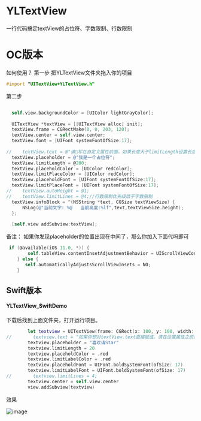 # YLTextView
一行代码搞定textView的占位符、字数限制、行数限制
# OC版本
如何使用？
第一步
  把YLTextView文件夹拖入你的项目
```Objective-C
#import "UITextView+YLTextView.h"
```
 第二步
  ```Objective-C
  
    self.view.backgroundColor = [UIColor lightGrayColor];
    
    UITextView *textView = [[UITextView alloc] init];
    textView.frame = CGRectMake(0, 0, 203, 120);
    textView.center = self.view.center;
    textView.font = [UIFont systemFontOfSize:17];
    
//    textView.text = @"请写在自定义属性前面，如果长度大于limitLength设置长度会被自动截断。";
    textView.placeholder = @"我是一个占位符";
    textView.limitLength = @200;
    textView.placeholdColor = [UIColor redColor];
    textView.limitPlaceColor = [UIColor redColor];
    textView.placeholdFont = [UIFont systemFontOfSize:17];
    textView.limitPlaceFont = [UIFont systemFontOfSize:17];
//    textView.autoHeight = @1;
//    textView.limitLines = @4;//行数限制优先级低于字数限制
    textView.infoBlock = ^(NSString *text, CGSize textViewSize) {
        NSLog(@"当前文字: %@   当前高度:%lf",text,textViewSize.height);
    };
    
    [self.view addSubview:textView];

  ```
备注：
如果你发现placeholder的位置出现在中间了，那么你加入下面代吗即可
```Objective-C
 if (@available(iOS 11.0, *)) {
        self.tableView.contentInsetAdjustmentBehavior = UIScrollViewContentInsetAdjustmentNever;
    } else {
       self.automaticallyAdjustsScrollViewInsets = NO;
    }
```

## Swift版本
#### YLTextView_SwiftDemo 
下载后找到上面文件夹，打开运行项目。
```Swift
        let textview = UITextView(frame: CGRect(x: 100, y: 100, width: 200, height: 150))
//        textview.text = "如果你想对textView.text直接赋值。请在设置属性之前进行，否则影响计算"
        textview.placeholder = "喜欢请Star"
        textview.limitLength = 20
        textview.placeholdColor = .red
        textview.limitLabelColor = .red
        textview.placeholdFont = UIFont.boldSystemFont(ofSize: 17)
        textview.limitLabelFont = UIFont.boldSystemFont(ofSize: 17)
//        textview.limitLines = 4;
        textview.center = self.view.center
        view.addSubview(textview)

```

效果

![image](https://github.com/Rain-dew/YLTextView/blob/master/YLTextViewDemo/%E3%80%82.gif)

